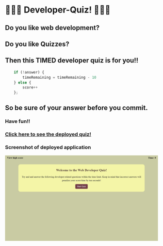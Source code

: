 # 👩🏽‍💻 Developer-Quiz! 👨🏽‍💻

## Do you like web development?

## Do you like Quizzes?

## Then this TIMED developer quiz is for you!!

``` javascript
    if (!answer) {
        timeRemaining = timeRemaining - 10
    } else {
        score++
    };
```
## So be sure of your answer before you commit. 

### Have fun!!

### [Click here to see the deployed quiz!](http://caseyderiso.github.io/Developer-Quiz)


### Screenshot of deployed application 
![screenshot of deployed application](assets/images/screenshot.jpg)
